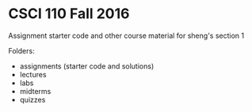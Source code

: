 CSCI 110 Fall 2016
==================

Assignment starter code and other course material for sheng's section 1

Folders:

- assignments (starter code and solutions)
- lectures
- labs
- midterms
- quizzes
